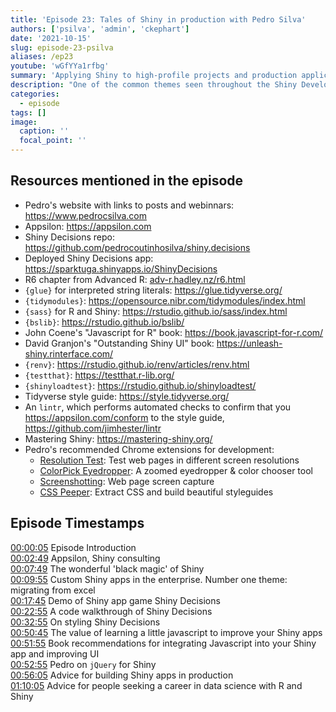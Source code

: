 ```yaml
---
title: 'Episode 23: Tales of Shiny in production with Pedro Silva'
authors: ['psilva', 'admin', 'ckephart']
date: '2021-10-15'
slug: episode-23-psilva
aliases: /ep23
youtube: 'wGfYYa1rfbg' 
summary: 'Applying Shiny to high-profile projects and production application development advice with Appsilon\'s Pedro da Silva!'
description: "One of the common themes seen throughout the Shiny Developer Series is that effective Shiny development is much more than just getting an application to work! Other important considerations include applying Shiny to high-profile projects, ensuring a production-grade code base, and even building robust tooling to assist with development. I have the pleasure of discussing these with Appsilon software engineer and Shiny frontend developer Pedro da Silva! You will hear Pedro\'s practical advice on the many developer-friendly packages and tools he uses for production Shiny development, a detailed walkthrough of his (Shiny contest) award-winning Shiny Decisions application, and his recommendations for taking your Shiny development skills to the next level."
categories:
  - episode
tags: []
image:
  caption: ''
  focal_point: ''
---
```


## Resources mentioned in the episode

- Pedro's website with links to posts and webinnars: https://www.pedrocsilva.com
- Appsilon: https://appsilon.com
- Shiny Decisions repo: https://github.com/pedrocoutinhosilva/shiny.decisions
- Deployed Shiny Decisions app: https://sparktuga.shinyapps.io/ShinyDecisions
- R6 chapter from Advanced R: [adv-r.hadley.nz/r6.html](https://adv-r.hadley.nz/r6.html)
- `{glue}` for interpreted string literals: https://glue.tidyverse.org/
- `{tidymodules}`: https://opensource.nibr.com/tidymodules/index.html
- `{sass}` for R and Shiny: https://rstudio.github.io/sass/index.html
- `{bslib}`: https://rstudio.github.io/bslib/
- John Coene's "Javascript for R" book:  https://book.javascript-for-r.com/
- David Granjon's "Outstanding Shiny UI" book: https://unleash-shiny.rinterface.com/
- `{renv}`: https://rstudio.github.io/renv/articles/renv.html
- `{testthat}`: https://testthat.r-lib.org/
- `{shinyloadtest}`: https://rstudio.github.io/shinyloadtest/
- Tidyverse style guide: https://style.tidyverse.org/
- An `lintr`, which performs automated checks to confirm that you https://appsilon.com/conform to the style guide, https://github.com/jimhester/lintr
- Mastering Shiny: https://mastering-shiny.org/
- Pedro's recommended Chrome extensions for development:
    - [Resolution Test](https://chrome.google.com/webstore/detail/resolution-test/idhfcdbheobinplaamokffboaccidbal): Test web pages in different screen resolutions
    - [ColorPick Eyedropper](https://chrome.google.com/webstore/detail/colorpick-eyedropper/ohcpnigalekghcmgcdcenkpelffpdolg): A zoomed eyedropper & color chooser tool
    - [Screenshotting](https://chrome.google.com/webstore/detail/screenshotting-full-page/pojgkmkfincpdkdgjepkmdekcahmckjp): Web page screen capture
    - [CSS Peeper](https://chrome.google.com/webstore/detail/css-peeper/mbnbehikldjhnfehhnaidhjhoofhpehk): Extract CSS and build beautiful styleguides

## Episode Timestamps

[00:00:05](https://youtube.com/watch?v=wGfYYa1rfbg&t=5s) Episode Introduction <br> 
[00:02:49](https://youtube.com/watch?v=wGfYYa1rfbg&t=169s) Appsilon, Shiny consulting <br> 
[00:07:49](https://youtube.com/watch?v=wGfYYa1rfbg&t=469s) The wonderful 'black magic' of Shiny <br> 
[00:09:55](https://youtube.com/watch?v=wGfYYa1rfbg&t=595s) Custom Shiny apps in the enterprise. Number one theme: migrating from excel <br> 
[00:17:45](https://youtube.com/watch?v=wGfYYa1rfbg&t=1065s) Demo of Shiny app game Shiny Decisions <br> 
[00:22:55](https://youtube.com/watch?v=wGfYYa1rfbg&t=1375s) A code walkthrough of Shiny Decisions <br> 
[00:32:55](https://youtube.com/watch?v=wGfYYa1rfbg&t=1975s) On styling Shiny Decisions <br> 
[00:50:45](https://youtube.com/watch?v=wGfYYa1rfbg&t=3045s) The value of learning a little javascript to improve your Shiny apps <br> 
[00:51:55](https://youtube.com/watch?v=wGfYYa1rfbg&t=3115s) Book recommendations for integrating Javascript into your Shiny app and improving UI <br> 
[00:52:55](https://youtube.com/watch?v=wGfYYa1rfbg&t=3175s) Pedro on `jQuery` for Shiny <br> 
[00:56:05](https://youtube.com/watch?v=wGfYYa1rfbg&t=3365s) Advice for building Shiny apps in production <br> 
[01:10:05](https://youtube.com/watch?v=wGfYYa1rfbg&t=4205s) Advice for people seeking a career in data science with R and Shiny
